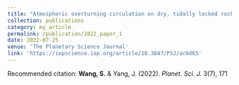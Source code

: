 ```yaml
---
title: "Atmospheric overturning circulation on dry, tidally locked rocky planets is mainly driven by radiative cooling"
collection: publications
category: my_article
permalink: /publication/2022_paper_1
date: 2022-07-25
venue: 'The Planetary Science Journal'
link: 'https://iopscience.iop.org/article/10.3847/PSJ/ac6d65'
---
```

Recommended citation: **Wang, S.** & Yang, J. (2022). <i>Planet. Sci. J.</i> 3(7), 171

